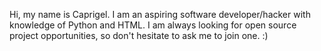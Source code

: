 Hi, my name is Caprigel. I am an aspiring software developer/hacker with knowledge of Python and HTML. I am always looking for open source project opportunities, so don't hesitate 
to ask me to join one. :)
